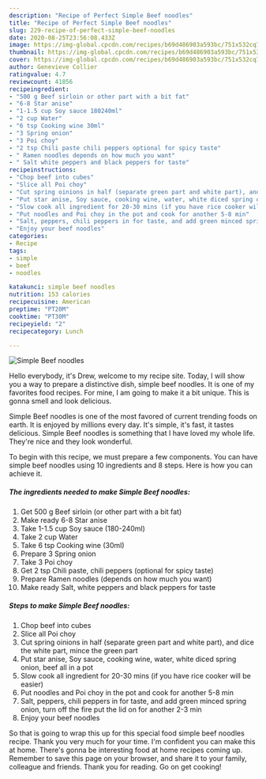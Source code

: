 ```yaml
---
description: "Recipe of Perfect Simple Beef noodles"
title: "Recipe of Perfect Simple Beef noodles"
slug: 229-recipe-of-perfect-simple-beef-noodles
date: 2020-08-25T23:56:08.433Z
image: https://img-global.cpcdn.com/recipes/b69d486903a593bc/751x532cq70/simple-beef-noodles-recipe-main-photo.jpg
thumbnail: https://img-global.cpcdn.com/recipes/b69d486903a593bc/751x532cq70/simple-beef-noodles-recipe-main-photo.jpg
cover: https://img-global.cpcdn.com/recipes/b69d486903a593bc/751x532cq70/simple-beef-noodles-recipe-main-photo.jpg
author: Genevieve Collier
ratingvalue: 4.7
reviewcount: 41856
recipeingredient:
- "500 g Beef sirloin or other part with a bit fat"
- "6-8 Star anise"
- "1-1.5 cup Soy sauce 180240ml"
- "2 cup Water"
- "6 tsp Cooking wine 30ml"
- "3 Spring onion"
- "3 Poi choy"
- "2 tsp Chili paste chili peppers optional for spicy taste"
- " Ramen noodles depends on how much you want"
- " Salt white peppers and black peppers for taste"
recipeinstructions:
- "Chop beef into cubes"
- "Slice all Poi choy"
- "Cut spring oinions in half (separate green part and white part), and dice the white part, mince the green part"
- "Put star anise, Soy sauce, cooking wine, water, white diced spring onion, beef all in a pot"
- "Slow cook all ingredient for 20-30 mins (if you have rice cooker will be easier)"
- "Put noodles and Poi choy in the pot and cook for another 5-8 min"
- "Salt, peppers, chili peppers in for taste, and add green minced spring onion, turn off the fire put the lid on for another 2-3 min"
- "Enjoy your beef noodles"
categories:
- Recipe
tags:
- simple
- beef
- noodles

katakunci: simple beef noodles 
nutrition: 153 calories
recipecuisine: American
preptime: "PT20M"
cooktime: "PT30M"
recipeyield: "2"
recipecategory: Lunch

---
```



![Simple Beef noodles](https://img-global.cpcdn.com/recipes/b69d486903a593bc/751x532cq70/simple-beef-noodles-recipe-main-photo.jpg)

Hello everybody, it's Drew, welcome to my recipe site. Today, I will show you a way to prepare a distinctive dish, simple beef noodles. It is one of my favorites food recipes. For mine, I am going to make it a bit unique. This is gonna smell and look delicious.

Simple Beef noodles is one of the most favored of current trending foods on earth. It is enjoyed by millions every day. It's simple, it's fast, it tastes delicious. Simple Beef noodles is something that I have loved my whole life. They're nice and they look wonderful.




To begin with this recipe, we must prepare a few components. You can have simple beef noodles using 10 ingredients and 8 steps. Here is how you can achieve it.

<!--inarticleads1-->

##### The ingredients needed to make Simple Beef noodles:

1. Get 500 g Beef sirloin (or other part with a bit fat)
1. Make ready 6-8 Star anise
1. Take 1-1.5 cup Soy sauce (180-240ml)
1. Take 2 cup Water
1. Take 6 tsp Cooking wine (30ml)
1. Prepare 3 Spring onion
1. Take 3 Poi choy
1. Get 2 tsp Chili paste, chili peppers (optional for spicy taste)
1. Prepare  Ramen noodles (depends on how much you want)
1. Make ready  Salt, white peppers and black peppers for taste




<!--inarticleads2-->

##### Steps to make Simple Beef noodles:

1. Chop beef into cubes
1. Slice all Poi choy
1. Cut spring oinions in half (separate green part and white part), and dice the white part, mince the green part
1. Put star anise, Soy sauce, cooking wine, water, white diced spring onion, beef all in a pot
1. Slow cook all ingredient for 20-30 mins (if you have rice cooker will be easier)
1. Put noodles and Poi choy in the pot and cook for another 5-8 min
1. Salt, peppers, chili peppers in for taste, and add green minced spring onion, turn off the fire put the lid on for another 2-3 min
1. Enjoy your beef noodles




So that is going to wrap this up for this special food simple beef noodles recipe. Thank you very much for your time. I'm confident you can make this at home. There's gonna be interesting food at home recipes coming up. Remember to save this page on your browser, and share it to your family, colleague and friends. Thank you for reading. Go on get cooking!
